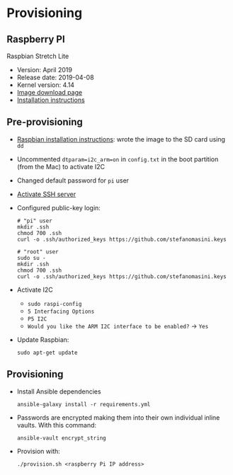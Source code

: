 # Provisioning

## Raspberry PI

Raspbian Stretch Lite
  - Version: April 2019
  - Release date: 2019-04-08
  - Kernel version: 4.14
  - [Image download page](https://www.raspberrypi.org/downloads/raspbian/)
  - [Installation instructions](https://www.raspberrypi.org/documentation/installation/installing-images/mac.md)
  
## Pre-provisioning

 - [Raspbian installation instructions](https://www.raspberrypi.org/documentation/installation/installing-images/README.md): wrote the image to the SD card using `dd`
 - Uncommented `dtparam=i2c_arm=on` in `config.txt` in the boot partition (from the Mac) to activate I2C
 - Changed default password for `pi` user
 - [Activate SSH server](https://www.raspberrypi.org/documentation/remote-access/ssh/)
 - Configured public-key login:
     
       # "pi" user
       mkdir .ssh
       chmod 700 .ssh
       curl -o .ssh/authorized_keys https://github.com/stefanomasini.keys
       
       # "root" user
       sudo su -
       mkdir .ssh
       chmod 700 .ssh
       curl -o .ssh/authorized_keys https://github.com/stefanomasini.keys
       
 - Activate I2C
 
   - `sudo raspi-config`
   - `5 Interfacing Options`
   - `P5 I2C`
   - `Would you like the ARM I2C interface to be enabled?` -> `Yes`

 - Update Raspbian:
 
       sudo apt-get update


## Provisioning

 - Install Ansible dependencies
 
       ansible-galaxy install -r requirements.yml

 - Passwords are encrypted making them into their own individual inline vaults. With this command:
 
       ansible-vault encrypt_string

 - Provision with:
 
       ./provision.sh <raspberry Pi IP address>
